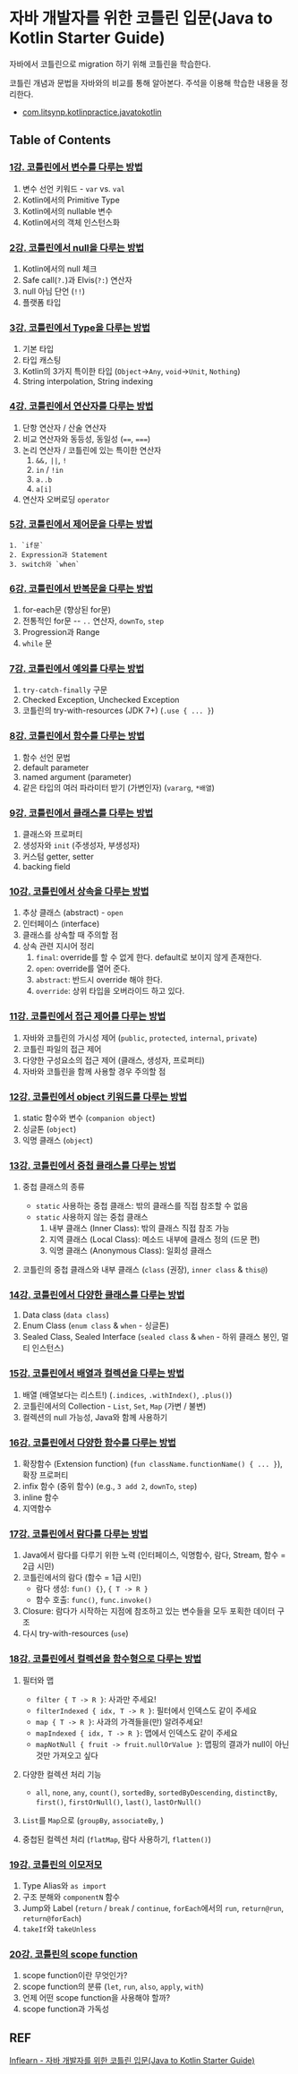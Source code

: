 # 자바 개발자를 위한 코틀린 입문(Java to Kotlin Starter Guide)

자바에서 코틀린으로 migration 하기 위해 코틀린을 학습한다.

코틀린 개념과 문법을 자바와의 비교를 통해 알아본다. 주석을 이용해 학습한 내용을 정리한다.

- [com.litsynp.kotlinpractice.javatokotlin](https://github.com/litsynp/kotlin-practice/tree/main/src/main/kotlin/com/litsynp/kotlinpractice/javatokotlin)

## Table of Contents

### [1강. 코틀린에서 변수를 다루는 방법](https://github.com/litsynp/kotlin-practice/blob/main/src/main/kotlin/com/litsynp/kotlinpractice/javatokotlin/Lec01Main.kt)

1. 변수 선언 키워드 - `var` vs. `val`
2. Kotlin에서의 Primitive Type
3. Kotlin에서의 nullable 변수
4. Kotlin에서의 객체 인스턴스화

### [2강. 코틀린에서 null을 다루는 방법](https://github.com/litsynp/kotlin-practice/blob/main/src/main/kotlin/com/litsynp/kotlinpractice/javatokotlin/Lec02Main.kt)

1.  Kotlin에서의 null 체크
2.  Safe call(`?.`)과 Elvis(`?:`) 연산자
3.  null 아님 단언 (`!!`)
4.  플랫폼 타입

### [3강. 코틀린에서 Type을 다루는 방법](https://github.com/litsynp/kotlin-practice/blob/main/src/main/kotlin/com/litsynp/kotlinpractice/javatokotlin/Lec03Main.kt)

1. 기본 타입
2. 타입 캐스팅
3. Kotlin의 3가지 특이한 타입 (`Object`->`Any`, `void`->`Unit`, `Nothing`)
4. String interpolation, String indexing

### [4강. 코틀린에서 연산자를 다루는 방법](https://github.com/litsynp/kotlin-practice/blob/main/src/main/kotlin/com/litsynp/kotlinpractice/javatokotlin/Lec04Main.kt)

1. 단항 연산자 / 산술 연산자
2. 비교 연산자와 동등성, 동일성 (`==`, `===`)
3. 논리 연산자 / 코틀린에 있는 특이한 연산자
   1. `&&,` `||`, `!`
   2. `in` / `!in`
   3. `a..b`
   4. `a[i]`
4. 연산자 오버로딩 `operator`

### [5강. 코틀린에서 제어문을 다루는 방법](https://github.com/litsynp/kotlin-practice/blob/main/src/main/kotlin/com/litsynp/kotlinpractice/javatokotlin/Lec05Main.kt)

    1. `if문`
    2. Expression과 Statement
    3. switch와 `when`

### [6강. 코틀린에서 반복문을 다루는 방법](https://github.com/litsynp/kotlin-practice/blob/main/src/main/kotlin/com/litsynp/kotlinpractice/javatokotlin/Lec06Main.kt)

1. for-each문 (향상된 for문)
2. 전통적인 for문 -- `..` 연산자, `downTo`, `step`
3. Progression과 Range
4. `while` 문

### [7강. 코틀린에서 예외를 다루는 방법](https://github.com/litsynp/kotlin-practice/blob/main/src/main/kotlin/com/litsynp/kotlinpractice/javatokotlin/Lec07Main.kt)

1. `try-catch-finally` 구문
2. Checked Exception, Unchecked Exception
3. 코틀린의 try-with-resources (JDK 7+) (`.use { ... }`)

### [8강. 코틀린에서 함수를 다루는 방법](https://github.com/litsynp/kotlin-practice/blob/main/src/main/kotlin/com/litsynp/kotlinpractice/javatokotlin/Lec08Main.kt)

1. 함수 선언 문법
2. default parameter
3. named argument (parameter)
4. 같은 타입의 여러 파라미터 받기 (가변인자) (`vararg`, `*배열`)

### [9강. 코틀린에서 클래스를 다루는 방법](https://github.com/litsynp/kotlin-practice/blob/main/src/main/kotlin/com/litsynp/kotlinpractice/javatokotlin/Lec09Main.kt)

1. 클래스와 프로퍼티
2. 생성자와 `init` (주생성자, 부생성자)
3. 커스텀 getter, setter
4. backing field

### [10강. 코틀린에서 상속을 다루는 방법](https://github.com/litsynp/kotlin-practice/blob/main/src/main/kotlin/com/litsynp/kotlinpractice/javatokotlin/Lec10Main.kt)

1. 추상 클래스 (abstract) - `open`
2. 인터페이스 (interface)
3. 클래스를 상속할 때 주의할 점
4. 상속 관련 지시어 정리
   1. `final`: override를 할 수 없게 한다. default로 보이지 않게 존재한다.
   2. `open`: override를 열어 준다.
   3. `abstract`: 반드시 override 해야 한다.
   4. `override`: 상위 타입을 오버라이드 하고 있다.

### [11강. 코틀린에서 접근 제어를 다루는 방법](https://github.com/litsynp/kotlin-practice/blob/main/src/main/kotlin/com/litsynp/kotlinpractice/javatokotlin/Lec11Main.kt)

1. 자바와 코틀린의 가시성 제어 (`public`, `protected`, `internal`, `private`)
2. 코틀린 파일의 접근 제어
3. 다양한 구성요소의 접근 제어 (클래스, 생성자, 프로퍼티)
4. 자바와 코틀린을 함께 사용할 경우 주의할 점

### [12강. 코틀린에서 object 키워드를 다루는 방법](https://github.com/litsynp/kotlin-practice/blob/main/src/main/kotlin/com/litsynp/kotlinpractice/javatokotlin/Lec12Main.kt)

1. static 함수와 변수 (`companion object`)
2. 싱글톤 (`object`)
3. 익명 클래스 (`object`)

### [13강. 코틀린에서 중첩 클래스를 다루는 방법](https://github.com/litsynp/kotlin-practice/blob/main/src/main/kotlin/com/litsynp/kotlinpractice/javatokotlin/Lec13Main.kt)

1. 중첩 클래스의 종류

   - `static` 사용하는 중첩 클래스: 밖의 클래스를 직접 참조할 수 없음
   - `static` 사용하지 않는 중첩 클래스
     1. 내부 클래스 (Inner Class): 밖의 클래스 직접 참조 가능
     2. 지역 클래스 (Local Class): 메소드 내부에 클래스 정의 (드문 편)
     3. 익명 클래스 (Anonymous Class): 일회성 클래스

2. 코틀린의 중첩 클래스와 내부 클래스 (`class` (권장), `inner class` & `this@`)

### [14강. 코틀린에서 다양한 클래스를 다루는 방법](https://github.com/litsynp/kotlin-practice/blob/main/src/main/kotlin/com/litsynp/kotlinpractice/javatokotlin/Lec14Main.kt)

1. Data class (`data class`)
2. Enum Class (`enum class` & `when` - 싱글톤)
3. Sealed Class, Sealed Interface (`sealed class` & `when` - 하위 클래스 봉인, 멀티 인스턴스)

### [15강. 코틀린에서 배열과 컬렉션을 다루는 방법](https://github.com/litsynp/kotlin-practice/blob/main/src/main/kotlin/com/litsynp/kotlinpractice/javatokotlin/Lec15Main.kt)

1. 배열 (배열보다는 리스트!) (`.indices`, `.withIndex()`, `.plus()`)
2. 코틀린에서의 Collection - `List`, `Set`, `Map` (가변 / 불변)
3. 컬렉션의 null 가능성, Java와 함께 사용하기

### [16강. 코틀린에서 다양한 함수를 다루는 방법](https://github.com/litsynp/kotlin-practice/blob/main/src/main/kotlin/com/litsynp/kotlinpractice/javatokotlin/Lec16Main.kt)

1. 확장함수 (Extension function) (`fun className.functionName() { ... }`), 확장 프로퍼티
2. infix 함수 (중위 함수) (e.g., `3 add 2`, `downTo`, `step`)
3. inline 함수
4. 지역함수

### [17강. 코틀린에서 람다를 다루는 방법](https://github.com/litsynp/kotlin-practice/blob/main/src/main/kotlin/com/litsynp/kotlinpractice/javatokotlin/Lec17Main.kt)

1. Java에서 람다를 다루기 위한 노력 (인터페이스, 익명함수, 람다, Stream, 함수 = 2급 시민)
2. 코틀린에서의 람다 (함수 = 1급 시민)
   - 람다 생성: `fun() {}`, `{ T -> R }`
   - 함수 호출: `func()`, `func.invoke()`
3. Closure: 람다가 시작하는 지점에 참조하고 있는 변수들을 모두 포획한 데이터 구조
4. 다시 try-with-resources (`use`)

### [18강. 코틀린에서 컬렉션을 함수형으로 다루는 방법](https://github.com/litsynp/kotlin-practice/blob/main/src/main/kotlin/com/litsynp/kotlinpractice/javatokotlin/Lec18Main.kt)

1. 필터와 맵

   - `filter { T -> R }`: 사과만 주세요!
   - `filterIndexed { idx, T -> R }`: 필터에서 인덱스도 같이 주세요
   - `map { T -> R }`: 사과의 가격들을(만) 알려주세요!
   - `mapIndexed { idx, T -> R }`: 맵에서 인덱스도 같이 주세요
   - `mapNotNull { fruit -> fruit.nullOrValue }`: 맵핑의 결과가 null이 아닌 것만 가져오고 싶다

2. 다양한 컬렉션 처리 기능

   - `all`, `none`, `any`, `count()`, `sortedBy`, `sortedByDescending`, `distinctBy`, `first()`, `firstOrNull()`, `last()`, `lastOrNull()`

3. `List`를 `Map`으로 (`groupBy`, `associateBy`, )
4. 중첩된 컬렉션 처리 (`flatMap`, 람다 사용하기, `flatten()`)

### [19강. 코틀린의 이모저모](https://github.com/litsynp/kotlin-practice/blob/main/src/main/kotlin/com/litsynp/kotlinpractice/javatokotlin/Lec19Main.kt)

1. Type Alias와 `as import`
2. 구조 분해와 `componentN` 함수
3. Jump와 Label (`return` / `break` / `continue`, `forEach`에서의 `run`, `return@run`, `return@forEach`)
4. `takeIf`와 `takeUnless`

### [20강. 코틀린의 scope function](https://github.com/litsynp/kotlin-practice/blob/main/src/main/kotlin/com/litsynp/kotlinpractice/javatokotlin/Lec20Main.kt)

1. scope function이란 무엇인가?
2. scope function의 분류 (`let`, `run`, `also`, `apply`, `with`)
3. 언제 어떤 scope function을 사용해야 할까?
4. scope function과 가독성

## REF

[Inflearn - 자바 개발자를 위한 코틀린 입문(Java to Kotlin Starter Guide)](https:www.inflearn.com/course/java-to-kotlin)
